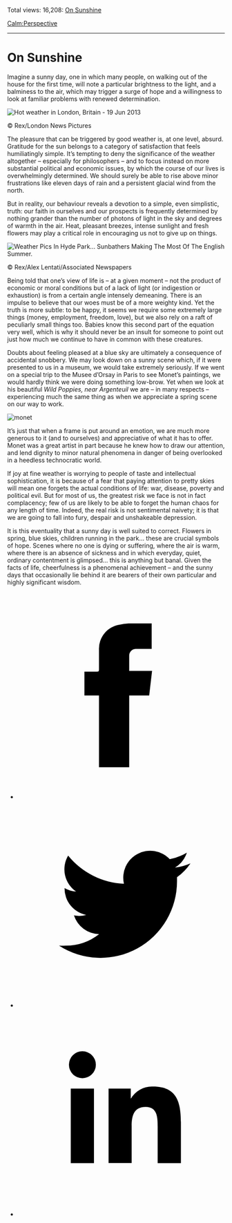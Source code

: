 Total views: 16,208: [On Sunshine](https://www.theschooloflife.com/thebookoflife/feeling-happy-about-a-sunny-day-is-stupid-absurd-and-simplistic/)

[Calm:](https://www.theschooloflife.com/thebookoflife/category/calm/)[Perspective](https://www.theschooloflife.com/thebookoflife/category/calm/perspective/)

* * *

# On Sunshine
<style>
						.alignnone {
  display: block;
  margin-left: auto;
  margin-right: auto;
  align: center:
}

.addtoany_share_save_container {
display:none;
}

.wp-block-image {
		display: block;
  margin-left: auto;
  margin-right: auto;
  width: 50%;
}

.aligncenter {
display: block;
  margin-left: auto;
  margin-right: auto;
  align: center:
}

@media only screen and (max-width: 500px) {
  .wp-block-image {
		display: block;
  margin-left: auto;
  margin-right: auto;
  width: 100%;
} }

h1 {max-width: 600px !important;
}
.s18-single-post .content-area .site-main article .post-cat-header-display + .old-wrapper p {
    font-size: 1.200em
}
						</style>

Imagine a sunny day, one in which many people, on walking out of the house for the first time, will note a particular brightness to the light, and a balminess to the air, which may trigger a surge of hope and a willingness to look at familiar problems with renewed determination.

 ![Hot weather in London, Britain - 19 Jun 2013](https://www.theschooloflife.com/thebookoflife/wp-content/uploads/2014/09/summer1.jpg)

© Rex/London News Pictures

The pleasure that can be triggered by good weather is, at one level, absurd. Gratitude for the sun belongs to a category of satisfaction that feels humiliatingly simple. It’s tempting to deny the significance of the weather altogether – especially for philosophers – and to focus instead on more substantial political and economic issues, by which the course of our lives is overwhelmingly determined. We should surely be able to rise above minor frustrations like eleven days of rain and a persistent glacial wind from the north.

But in reality, our behaviour reveals a devotion to a simple, even simplistic, truth: our faith in ourselves and our prospects is frequently determined by nothing grander than the number of photons of light in the sky and degrees of warmth in the air. Heat, pleasant breezes, intense sunlight and fresh flowers may play a critical role in encouraging us not to give up on things.

 ![Weather Pics In Hyde Park... Sunbathers Making The Most Of The English Summer.](https://www.theschooloflife.com/thebookoflife/wp-content/uploads/2014/09/summer2.jpg)

© Rex/Alex Lentati/Associated Newspapers

Being told that one’s view of life is – at a given moment – not the product of economic or moral conditions but of a lack of light (or indigestion or exhaustion) is from a certain angle intensely demeaning. There is an impulse to believe that our woes must be of a more weighty kind. Yet the truth is more subtle: to be happy, it seems we require some extremely large things (money, employment, freedom, love), but we also rely on a raft of peculiarly small things too. Babies know this second part of the equation very well, which is why it should never be an insult for someone to point out just how much we continue to have in common with these creatures.

Doubts about feeling pleased at a blue sky are ultimately a consequence of accidental snobbery. We may look down on a sunny scene which, if it were presented to us in a museum, we would take extremely seriously. If we went on a special trip to the Musee d’Orsay in Paris to see Monet’s paintings, we would hardly think we were doing something low-brow. Yet when we look at his beautiful _Wild Poppies, near Argenteuil_ we are – in many respects – experiencing much the same thing as when we appreciate a spring scene on our way to work.

![monet](https://www.theschooloflife.com/thebookoflife/wp-content/uploads/2014/09/monet.jpg)

It’s just that when a frame is put around an emotion, we are much more generous to it (and to ourselves) and appreciative of what it has to offer. Monet was a great artist in part because he knew how to draw our attention, and lend dignity to minor natural phenomena in danger of being overlooked in a heedless technocratic world.

If joy at fine weather is worrying to people of taste and intellectual sophistication, it is because of a fear that paying attention to pretty skies will mean one forgets the actual conditions of life: war, disease, poverty and political evil. But for most of us, the greatest risk we face is not in fact complacency; few of us are likely to be able to forget the human chaos for any length of time. Indeed, the real risk is not sentimental naivety; it is that we are going to fall into fury, despair and unshakeable depression.

It is this eventuality that a sunny day is well suited to correct. Flowers in spring, blue skies, children running in the park… these are crucial symbols of hope. Scenes where no one is dying or suffering, where the air is warm, where there is an absence of sickness and in which everyday, quiet, ordinary contentment is glimpsed… this is anything but banal. Given the facts of life, cheerfulness is a phenomenal achievement – and the sunny days that occasionally lie behind it are bearers of their own particular and highly significant wisdom.

<style>
    .iframe-class { display: block !important; }
</style>

- [<svg xmlns="http://www.w3.org/2000/svg" viewbox="0 0 26 26"><title>Facebook</title>
                    <g>
                        <path d="M8.38,10H9.92c.2,0,.29,0,.29-.28,0-.82,0-1.64,0-2.46a3.05,3.05,0,0,1,2.57-3.15A7.22,7.22,0,0,1,14,3.95c.86,0,1.71,0,2.57,0h.25v3.2h-2A.85.85,0,0,0,14,8c0,.62,0,1.24,0,1.91h2.87L16.51,13H14v9H10.21V13H8.38Z"></path>
                    </g>
                </svg>](http://www.facebook.com/sharer/sharer.php?u=https://www.theschooloflife.com/thebookoflife/feeling-happy-about-a-sunny-day-is-stupid-absurd-and-simplistic/)
- [<svg xmlns="http://www.w3.org/2000/svg" viewbox="0 0 26 26"><title>Twitter</title>
                    <path d="M21.69,7.9a6.75,6.75,0,0,1-1.94.53,3.39,3.39,0,0,0,1.48-1.87,6.76,6.76,0,0,1-2.14.82,3.38,3.38,0,0,0-5.75,3.08,9.59,9.59,0,0,1-7-3.53,3.38,3.38,0,0,0,1,4.51A3.36,3.36,0,0,1,5.89,11v0A3.38,3.38,0,0,0,8.6,14.37a3.39,3.39,0,0,1-1.53.06,3.38,3.38,0,0,0,3.15,2.35A6.78,6.78,0,0,1,6,18.22a6.87,6.87,0,0,1-.81,0A9.6,9.6,0,0,0,20,10.08q0-.22,0-.44A6.86,6.86,0,0,0,21.69,7.9Z"></path>
                </svg>](http://twitter.com/share?url=https://www.theschooloflife.com/thebookoflife/feeling-happy-about-a-sunny-day-is-stupid-absurd-and-simplistic/&text=&via=theschooloflife)
- [<svg xmlns="http://www.w3.org/2000/svg" viewbox="0 0 26 26"><title>LinkedIn</title>
<path class="cls-2" d="M6.67,10H9.58v9.36H6.67ZM8.13,5.32A1.69,1.69,0,1,1,6.44,7,1.69,1.69,0,0,1,8.13,5.32"></path><path class="cls-2" d="M11.41,10H14.2v1.28h0A3.06,3.06,0,0,1,17,9.75c2.95,0,3.49,1.94,3.49,4.46v5.14H17.57V14.79c0-1.09,0-2.48-1.51-2.48s-1.75,1.18-1.75,2.4v4.63H11.41Z"></path></svg>](https://www.linkedin.com/shareArticle?mini=true&url=https://www.theschooloflife.com/thebookoflife/feeling-happy-about-a-sunny-day-is-stupid-absurd-and-simplistic/)
